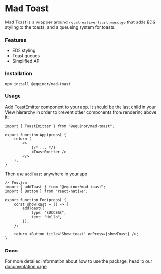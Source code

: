 # Mad Toast

Mad Toast is a wrapper around `react-native-toast-message` that adds EDS styling to the toasts, and
a queueing system for toasts.

### Features

-   EDS styling
-   Toast queues
-   Simplified API

### Installation

`npm install @equinor/mad-toast`

### Usage

Add ToastEmitter component to your app. It should be the last child in your View hierarchy in order
to prevent other components from rendering above it:

```tsx
import { ToastEmitter } from "@equinor/mad-toast";

export function App(props) {
    return (
        <>
            {/* ... */}
            <ToastEmitter />
        </>
    );
}
```

Then use `addToast` anywhere in your app

```tsx
// Foo.jsx
import { addToast } from "@equinor/mad-toast";
import { Button } from "react-native";

export function Foo(props) {
    const showToast = () => {
        addToast({
            type: "SUCCESS",
            text: "Hello",
        });
    };

    return <Button title="Show toast" onPress={showToast} />;
}
```

### Docs

For more detailed information about how to use the package, head to our
[documentation page](equinor.github.io/mad/docs/mad-toast/introduction)
